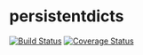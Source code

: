 # persistentdicts

[![Build Status](https://travis-ci.org/chmduquesne/persistentdicts.svg?branch=master)](https://travis-ci.org/chmduquesne/persistentdicts)
[![Coverage Status](https://coveralls.io/repos/chmduquesne/persistentdicts/badge.svg)](https://coveralls.io/r/chmduquesne/persistentdicts)
